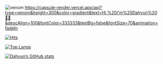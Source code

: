 ![venom](https://capsule-render.vercel.app/api?type=venom&height=200&text=I%20am%20Dahyun.&fontSize=70&color=0:8871e5,100:b678c4&stroke=b678c4)
https://capsule-render.vercel.app/api?type=venom&height=300&color=gradient&text=Hi,%20I'm%20Dahyun%20👋🏻&descAlign=100&fontColor=333333&textBg=false&fontSize=70&animation=fadeIn
<div align="left">

[![Hits](https://hits.seeyoufarm.com/api/count/incr/badge.svg?url=https%3A%2F%2Fgithub.com%2Fdaahyunk&count_bg=%23BA00F9&title_bg=%23000000&icon=iconify.svg&icon_color=%23FFFFFF&title=&edge_flat=false)](https://hits.seeyoufarm.com)

[![Top Langs](https://github-readme-stats.vercel.app/api/top-langs/?username=daahyunk&layout=compact&bg_color=000000)](https://github.com/csb1320/github-readme-stats)

[![Dahyun’s GitHub stats](https://github-readme-stats.vercel.app/api?username=daahyunk&include_all_commits=true&show_icons=true&theme=cobalt&bg_color=000000)](https://github.com/daahyunk/github-readme-stats)
</div>
